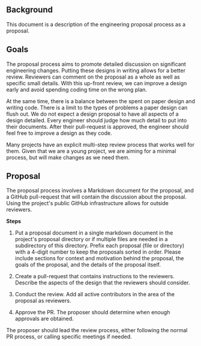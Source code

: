 ## Background

This document is a description of the engineering proposal process as a proposal.

## Goals

The proposal process aims to promote detailed discussion on significant engineering changes. Putting these designs in writing allows for a better review. Reviewers can comment on the proposal as a whole as well as specific small details. With this up-front review, we can improve a design early and avoid spending coding time on the wrong plan.

At the same time, there is a balance between the spent on paper design and writing code. There is a limit to the types of problems a paper design can flush out. We do not expect a design proposal to have all aspects of a design detailed. Every engineer should judge how much detail to put into their documents. After their pull-request is approved, the engineer should feel free to improve a design as they code.

Many projects have an explicit multi-step review process that works well for them.
Given that we are a young project, we are aiming for a minimal process, but will make changes as we need them. 


## Proposal

The proposal process involves a Markdown document for the proposal, and a GitHub pull-request that will contain the discussion about the proposal. Using the project's public GitHub infrastructure allows for outside reviewers.

**Steps**

1. Put a proposal document in a single markdown document in the project's proposal directory or if multiple files are needed in a subdirectory of this directory. Prefix each proposal (file or directory) with a 4-digit number to keep the proposals sorted in order. Please include sections for context and motivation behind the proposal, the goals of the proposal, and the details of the proposal itself.

2. Create a pull-request that contains instructions to the reviewers. Describe the aspects of the design that the reviewers should consider.

3. Conduct the review. Add all active contributors in the area of the proposal as reviewers. 

4. Approve the PR. The proposer should determine when enough approvals are obtained. 

The proposer should lead the review process, either following the normal PR process, or calling specific meetings if needed.    
